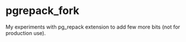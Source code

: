 # pgrepack_fork
My experiments with pg_repack extension to add few more bits (not for production use).
